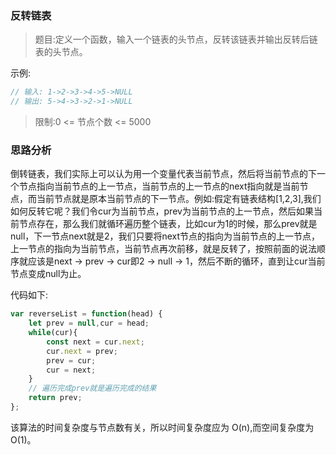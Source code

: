 ### 反转链表

> 题目:定义一个函数，输入一个链表的头节点，反转该链表并输出反转后链表的头节点。

示例:

```js
// 输入: 1->2->3->4->5->NULL
// 输出: 5->4->3->2->1->NULL
```
 
> 限制:0 <= 节点个数 <= 5000

### 思路分析

倒转链表，我们实际上可以认为用一个变量代表当前节点，然后将当前节点的下一个节点指向当前节点的上一节点，当前节点的上一节点的next指向就是当前节点，而当前节点就是原本当前节点的下一节点。例如:假定有链表结构[1,2,3],我们如何反转它呢？我们令cur为当前节点，prev为当前节点的上一节点，然后如果当前节点存在，那么我们就循环遍历整个链表，比如cur为1的时候，那么prev就是null，下一节点next就是2，我们只要将next节点的指向为当前节点的上一节点，上一节点的指向为当前节点，当前节点再次前移，就是反转了，按照前面的说法顺序就应该是next -> prev -> cur即2 -> null -> 1，然后不断的循环，直到让cur当前节点变成null为止。

代码如下:

```js
var reverseList = function(head) {
    let prev = null,cur = head;
    while(cur){
        const next = cur.next;
        cur.next = prev;
        prev = cur;
        cur = next;
    }
    // 遍历完成prev就是遍历完成的结果
    return prev;
};
```

该算法的时间复杂度与节点数有关，所以时间复杂度应为 O(n),而空间复杂度为 O(1)。


